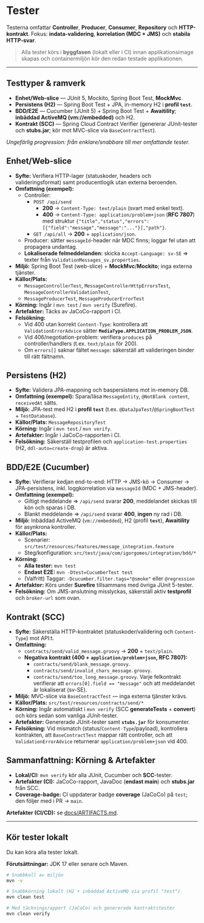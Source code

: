 # Tester

Testerna omfattar **Controller**, **Producer**, **Consumer**, **Repository** och **HTTP-kontrakt**. Fokus: **indata-validering**, **korrelation (MDC + JMS)** och **stabila HTTP-svar**.

> Alla tester körs i **byggfasen** (lokalt eller i CI) innan applikationsimage skapas och containermiljön kör den redan testade applikationen.

---

## Testtyper & ramverk

- **Enhet/Web-slice** — JUnit 5, Mockito, Spring Boot Test, **MockMvc**.
- **Persistens (H2)** — Spring Boot Test + JPA, in-memory H2 i **profil `test`**.
- **BDD/E2E** — Cucumber (JUnit 5) + Spring Boot Test + **Awaitility**; **inbäddad ActiveMQ (vm://embedded)** och H2.
- **Kontrakt (SCC)** — Spring Cloud Contract Verifier (genererar JUnit-tester och **stubs.jar**; kör mot MVC-slice via `BaseContractTest`).

*Ungefärlig progression: från enklare/snabbare till mer omfattande tester.*

## Enhet/Web-slice

- **Syfte:** Verifiera HTTP-lager (statuskoder, headers och valideringsformat) samt producentlogik utan externa beroenden.
- **Omfattning (exempel):**
  - Controller:
    - `POST /api/send`
      - **200** → `Content-Type: text/plain` (svart med enkel text).
      - **400** → `Content-Type: application/problem+json` (**RFC 7807**) med struktur `{"title","status","errors":[{"field":"message","message":"..."}],"path"}`.
    - `GET /api/all` → **200** + `application/json`.
  - Producer: sätter `messageId`-header när MDC finns; loggar fel utan att propagera undantag.
  - **Lokaliserade felmeddelanden:** skicka `Accept-Language: sv-SE` ⇒ texter från `ValidationMessages_sv.properties`.
- **Miljö:** Spring Boot Test (web-slice) + **MockMvc**/**Mockito**; inga externa tjänster.
- **Källor/Plats:**
  - `MessageControllerTest`, `MessageControllerHttpErrorsTest`, `MessageControllerValidationTest`,
  - `MessageProducerTest`, `MessageProducerErrorTest`
- **Körning:** Ingår i `mvn test` / `mvn verify` (Surefire).
- **Artefakter:** Täcks av JaCoCo-rapport i CI.
- **Felsökning:**
  - Vid 400 utan korrekt `Content-Type`: kontrollera att `ValidationErrorAdvice` sätter **`MediaType.APPLICATION_PROBLEM_JSON`**.
  - Vid 406/negotiation-problem: verifiera `produces` på controller/handlers (t.ex. `text/plain` för 200).
  - Om `errors[]` saknar fältet `message`: säkerställ att valideringen binder till rätt fältnamn.

## Persistens (H2)

- **Syfte:** Validera JPA-mappning och baspersistens mot in-memory DB.
- **Omfattning (exempel):** Spara/läsa `MessageEntity`, `@NotBlank content`, `receivedAt` sätts.
- **Miljö:** JPA-test med H2 i **profil `test`** (t.ex. `@DataJpaTest`/`@SpringBootTest` + `TestDatabase`).
- **Källor/Plats:** `MessageRepositoryTest`
- **Körning:** Ingår i `mvn test` / `mvn verify`.
- **Artefakter:** Ingår i JaCoCo-rapporten i CI.
- **Felsökning:** Säkerställ testprofilen och `application-test.properties` (H2, `ddl-auto=create-drop`) är aktiva.

## BDD/E2E (Cucumber)

- **Syfte:** Verifierar kedjan end-to-end: HTTP → JMS-kö → Consumer → JPA-persistens, inkl. loggkorrelation via `messageId` (MDC + JMS-header).
- **Omfattning (exempel):**
  - Giltigt meddelande ⇒ `/api/send` svarar **200**, meddelandet skickas till kön och sparas i DB.
  - Blankt meddelande ⇒ `/api/send` svarar **400**, **ingen** ny rad i DB.
- **Miljö:** Inbäddad ActiveMQ (`vm://embedded`), H2 (profil **`test`**), **Awaitility** för asynkrona kontroller.
- **Källor/Plats:**
  - Scenarier: `src/test/resources/features/message_integration.feature`
  - Steg/konfiguration: `src/test/java/com/igorgomes/integration/bdd/*`
- **Körning:**
  - **Alla tester:** `mvn test`
  - **Endast E2E:** `mvn -Dtest=CucumberTest test`
  - (Valfritt) Taggar: `-Dcucumber.filter.tags="@smoke"` eller `@regression`
- **Artefakter:** Körs under **Surefire** tillsammans med övriga JUnit 5-tester.
- **Felsökning:** Om JMS-anslutning misslyckas, säkerställ aktiv **testprofil** och `broker-url` som ovan.

## Kontrakt (SCC)

- **Syfte:** Säkerställa HTTP-kontraktet (statuskoder/validering och `Content-Type`) mot API:t.
- **Omfattning:**
  - `contracts/send/valid_message.groovy` → **200** + `text/plain`. 
  - **Negativa kontrakt (400 + `application/problem+json`, RFC 7807):**
    - `contracts/send/blank_message.groovy`. 
    - `contracts/send/invalid_chars_message.groovy`. 
    - `contracts/send/too_long_message.groovy`. 
      Varje felkontrakt verifierar att `errors[0].field == "message"` och att meddelandet är lokaliserat (sv-SE).
- **Miljö:** MVC-slice via `BaseContractTest` — inga externa tjänster krävs.
- **Källor/Plats:** `src/test/resources/contracts/send/*`
- **Körning:** Ingår automatiskt i `mvn verify` (SCC **generateTests** + **convert**) och körs sedan som vanliga JUnit-tester.
- **Artefakter:** Genererade JUnit-tester samt **`stubs.jar`** för konsumenter.
- **Felsökning:** Vid mismatch (status/`Content-Type`/payload), kontrollera kontrakten, att `BaseContractTest` mappar rätt controller, och att `ValidationErrorAdvice` returnerar `application/problem+json` vid 400.

## Sammanfattning: Körning & Artefakter

- **Lokal/CI:** `mvn verify` kör alla JUnit, Cucumber och **SCC**-tester.
- **Artefakter (CI):** JaCoCo-rapport, JavaDoc (**endast main**) och **stubs.jar** från SCC.
- **Coverage-badge:** CI uppdaterar badge **coverage** (JaCoCo) på `test`; den följer med i PR → `main`.

**Artefakter (CI/CD):** se [docs/ARTIFACTS.md](docs/ARTIFACTS.md).

---

## Kör tester lokalt

Du kan köra alla tester lokalt.

**Förutsättningar:** JDK 17 eller senare och Maven.

```bash
# Snabbkoll av miljön
mvn -v

# Snabbkörning lokalt (H2 + inbäddad ActiveMQ via profil "test")
mvn clean test

# Med täckningsrapport (JaCoCo) och genererade kontraktstester
mvn clean verify
```
